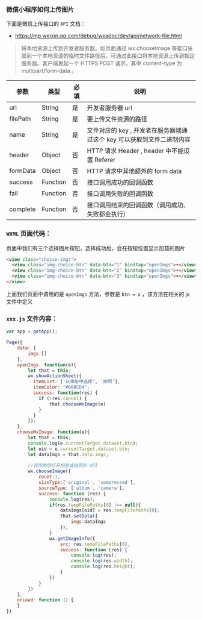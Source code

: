 ### 微信小程序如何上传图片

下面是微信上传接口的 `API` 文档：

- https://mp.weixin.qq.com/debug/wxadoc/dev/api/network-file.html

> 将本地资源上传到开发者服务器。如页面通过 wx.chooseImage 等接口获取到一个本地资源的临时文件路径后，可通过此接口将本地资源上传到指定服务器。客户端发起一个 HTTPS POST 请求，其中 content-type 为 multipart/form-data 。

参数 | 类型 | 必填 | 说明
------------ | ------------- | ------------- | -------------
url	| String | 是 | 开发者服务器 url
filePath | String | 是 | 要上传文件资源的路径
name | String | 是 | 文件对应的 key , 开发者在服务器端通过这个 key 可以获取到文件二进制内容
header | Object | 否 | HTTP 请求 Header , header 中不能设置 Referer
formData | Object | 否 | HTTP 请求中其他额外的 form data
success | Function | 否 | 接口调用成功的回调函数
fail | Function | 否 | 接口调用失败的回调函数
complete | Function | 否 | 接口调用结束的回调函数（调用成功、失败都会执行）

### `WXML` 页面代码：

页面中我们有三个选择图片按钮，选择成功后，会在按钮位置显示加载的图片

```html
<view class="choice-imgs">
  <view class="img-choice-btn" data-btn="1" bindtap="openImgs">+</view>
  <view class="img-choice-btn" data-btn="2" bindtap="openImgs">+</view>
  <view class="img-choice-btn" data-btn="3" bindtap="openImgs">+</view>
</view>
```
上面我们页面中调用的是 `openImgs` 方法，参数是 `btn = x` ，该方法在相关的 js 文件中定义

### `xxx.js` 文件内容：

```javascript
var app = getApp();

Page({
	data: {
		imgs:[]
	},
	openImgs: function(e){
		let that = this;
		wx.showActionSheet({
		  itemList: ['从相册中选择', '拍照'],
		  itemColor: "#00BCD4",
		  success: function(res) {
		    if (!res.cancel) {
		        that.chooseWxImage(e)
		    }
		  }
		});
	},
	chooseWxImage: function(e){
		let that = this;
		console.log(e.currentTarget.dataset.btn);
		let oid = e.currentTarget.dataset.btn;
		let dataImgs = that.data.imgs;
		
		//调用微信打开相册或拍照的 API
		wx.chooseImage({
			count:1,
			sizeType:['original', 'compressed'],
			sourceType: ['album', 'camera'],
			success: function (res) {
				console.log(res);
				if(res.tempFilePaths[0] !== null){
					dataImgs[oid] = res.tempFilePaths[0];
					that.setData({
						imgs:dataImgs
					});
				}
				wx.getImageInfo({
					src: res.tempFilePaths[0],
					success: function (res) {
						console.log(res);
						console.log(res.width);
						console.log(res.height);
					}
				})
			}
		})
	},
	onLoad: function () {
	}
})


```
